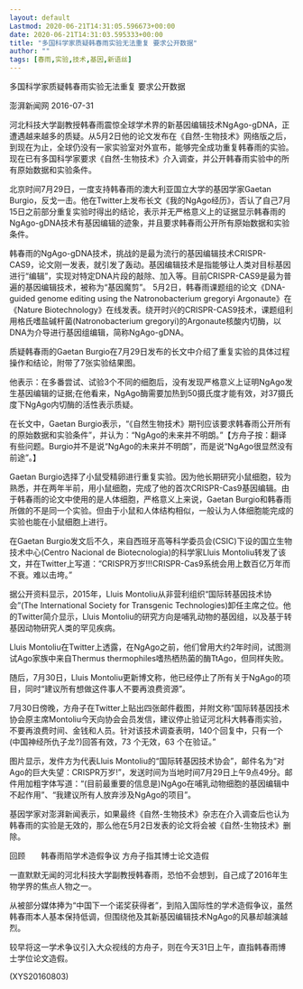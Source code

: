 ```yaml
---
layout: default
Lastmod: 2020-06-21T14:31:05.596673+00:00
date: 2020-06-21T14:31:03.595333+00:00
title: "多国科学家质疑韩春雨实验无法重复 要求公开数据"
author: ""
tags: [春雨,实验,技术,基因,新语丝]
---
```


多国科学家质疑韩春雨实验无法重复 要求公开数据

澎湃新闻网 2016-07-31

河北科技大学副教授韩春雨震惊全球学术界的新基因编辑技术NgAgo-gDNA，正遭遇越来越多的质疑。从5月2日他的论文发布在《自然-生物技术》网络版之后，到现在为止，全球仍没有一家实验室对外宣布，能够完全成功重复韩春雨的实验。现在已有多国科学家要求《自然-生物技术》介入调查，并公开韩春雨实验中的所有原始数据和实验条件。

北京时间7月29日，一度支持韩春雨的澳大利亚国立大学的基因学家Gaetan Burgio，反戈一击。他在Twitter上发布长文《我的NgAgo经历》，否认了自己7月15日之前部分重复实验时得出的结论，表示并无严格意义上的证据显示韩春雨的NgAgo-gDNA技术有基因编辑的迹象，并且要求韩春雨公开所有原始数据和实验条件。

韩春雨的NgAgo-gDNA技术，挑战的是最为流行的基因编辑技术CRISPR-CAS9，论文刚一发表，就引发了轰动。基因编辑技术是指能够让人类对目标基因进行“编辑”，实现对特定DNA片段的敲除、加入等。目前CRISPR-CAS9是最为普遍的基因编辑技术，被称为“基因魔剪”。 5月2日，韩春雨课题组的论文《DNA-guided genome editing using the Natronobacterium gregoryi Argonaute》在《Nature Biotechnology》在线发表。绕开时兴的CRISPR-CAS9技术，课题组利用格氏嗜盐碱杆菌(Natronobacterium gregoryi)的Argonaute核酸内切酶，以DNA为介导进行基因组编辑，简称NgAgo-gDNA。

质疑韩春雨的Gaetan Burgio在7月29日发布的长文中介绍了重复实验的具体过程操作和结论，附带了7张实验结果图。

他表示：在多番尝试、试验3个不同的细胞后，没有发现严格意义上证明NgAgo发生基因编辑的证据;在他看来，NgAgo酶需要加热到50摄氏度才能有效，对37摄氏度下NgAgo内切酶的活性表示质疑。

在长文中，Gaetan Burgio表示，“《自然生物技术》期刊应该要求韩春雨公开所有的原始数据和实验条件”，并认为：“NgAgo的未来并不明朗。”【方舟子按：翻译有些问题。Burgio并不是说“NgAgo的未来并不明朗”，而是说“NgAgo很显然没有前途”。】

Gaetan Burgio选择了小鼠受精卵进行重复实验。因为他长期研究小鼠细胞，较为熟悉，并在两年半前，用小鼠细胞，完成了他的首次CRISPR-Cas9基因编辑。由于韩春雨的论文中使用的是人体细胞，严格意义上来说，Gaetan Burgio和韩春雨所做的不是同一个实验。但由于小鼠和人体结构相似，一般认为人体细胞能完成的实验也能在小鼠细胞上进行。

在Gaetan Burgio发文后不久，来自西班牙高等科学委员会(CSIC)下设的国立生物技术中心(Centro Nacional de Biotecnologia)的科学家Lluis Montoliu转发了该文，并在Twitter上写道：“CRISPR万岁!!!CRISPR-Cas9系统会用上数百亿万年而不衰。难以击垮。”

据公开资料显示，2015年，Lluis Montoliu从非营利组织“国际转基因技术协会”(The International Society for Transgenic Technologies)卸任主席之位。他的Twitter简介显示，Lluis Montoliu的研究方向是哺乳动物的基因组，以及基于转基因动物研究人类的罕见疾病。

Lluis Montoliu在Twitter上透露，在NgAgo之前，他们曾用大约2年时间，试图测试Ago家族中来自Thermus thermophiles嗜热栖热菌的酶TtAgo，但同样失败。

随后，7月30日，Lluis Montoliu更新博文称，他已经停止了所有关于NgAgo的项目，同时“建议所有想做这件事人不要再浪费资源”。

7月30日傍晚，方舟子在Twitter上贴出四张邮件截图，并附文称“国际转基因技术协会原主席Montoliu今天向协会会员发信，建议停止验证河北科大韩春雨实验，不要再浪费时间、金钱和人员。针对该技术调查表明，140个回复中，只有一个(中国神经所仇子龙?)回答有效，73 个无效，63 个在验证。”

图片显示，发件方为代表Lluis Montoliu的“国际转基因技术协会”，邮件名为“对Ago的巨大失望：CRISPR万岁!”，发送时间为当地时间7月29日上午9点49分。邮件用加粗字体写道：“(目前最重要的信息是)NgAgo在哺乳动物细胞的基因编辑中不起作用”、“我建议所有人放弃涉及NgAgo的项目”。

基因学家对澎湃新闻表示，如果最终《自然-生物技术》杂志在介入调查后也认为韩春雨的实验是无效的，那么他在5月2日发表的论文将会被《自然-生物技术》删除。

回顾　　韩春雨陷学术造假争议 方舟子指其博士论文造假

一直默默无闻的河北科技大学副教授韩春雨，恐怕不会想到，自己成了2016年生物学界的焦点人物之一。

从被部分媒体捧为“中国下一个诺奖获得者”，到陷入国际性的学术造假争议，虽然韩春雨本人基本保持低调，但围绕他及其新基因编辑技术NgAgo的风暴却越演越烈。

较早将这一学术争议引入大众视线的方舟子，则在今天31日上午，直指韩春雨博士学位论文造假。

(XYS20160803)

